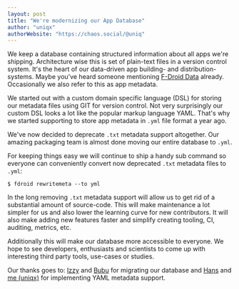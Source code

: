 ```yaml
---
layout: post
title: "We're modernizing our App Database"
author: "uniqx"
authorWebsite: "https://chaos.social/@uniq"
---
```


We keep a database containing structured information about all apps we're
shipping. Architecture wise this is set of plain-text files in a version
control system. It's the heart of our data-driven app building- and
distribution- systems. Maybe you've heard someone mentioning
[F-Droid Data](https://gitlab.com/fdroid/fdroiddata) already.
Occasionally we also refer to this as app metadata.

We started out with a custom domain specific language (DSL) for storing
our metadata files using GIT for version control. Not very surprisingly
our custom DSL looks a lot like the popular markup language YAML. That's
why we started supporting to store app metadata in `.yml` file format a
year ago.

We've now decided to deprecate `.txt` metadata support altogether. Our
amazing packaging team is almost done moving our entire database to
`.yml`.

For keeping things easy we will continue to ship a handy sub command
so everyone can conveniently convert now deprecated `.txt` metadata files
to `.yml`:

```
$ fdroid rewritemeta --to yml
```

In the long removing `.txt` metadata support will allow us to get rid of
a substantial amount of source-code. This will make maintenance a lot
simpler for us and also lower the learning curve for new contributors.
It will also make adding new features faster and simplify creating
tooling, CI, auditing, metrics, etc.

Additionally this will make our database more accessible to everyone. We
hope to see developers, enthusiasts and scientists to come up with
interesting third party tools, use-cases or studies.

Our thanks goes to: [Izzy](https://gitlab.com/IzzySoft) and
[Bubu](https://gitlab.com/Bubu) for migrating our
database and [Hans](https://gitlab.com/eighthave) and
[me (uniqx)](https://gitlab.com/uniqx) for implementing YAML metadata
support.
